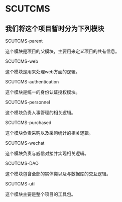 # SCUTCMS
## 我们将这个项目暂时分为下列模块
SCUTCMS-parent

这个模块是项目的父模块，主要用来定义项目的共有信息。

SCUTCMS-web

这个模块是用来处理web方面的逻辑。

SCUTCMS-authentication

这个模块是统一的身份认证授权模块。

SCUTCMS-personnel

这个模块负责人事管理的相关逻辑。

SCUTCMS-purchased

这个模块负责采购以及采购统计的相关逻辑。

SCUTCMS-wechat

这个模块负责与威信对接并实现相关逻辑。

SCUTCMS-DAO

这个模块包含全部的实体类以及与数据库的交互逻辑。

SCUTCMS-util

这个模块主要是整个项目的工具包。
